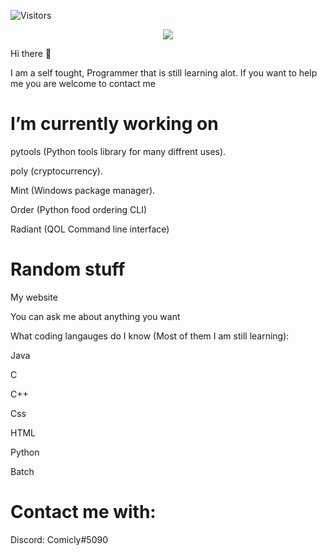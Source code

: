 <p align="left">
  <img alt="Visitors" src="https://komarev.com/ghpvc/?username=Comicly69&style=flat&labelColor=black&logo=github&label=Profile+Views&color=0d8ce0"/>
</p>





<p align="center">
  <img src="https://github-readme-stats.vercel.app/api?username=Comicly&&show_icons=true&&count_private=true&title_color=F7B065&icon_color=F7B065&text_color=f9e6d8&bg_color=45,6B0B5E,680729&hide_border=true">
</p>

Hi there 👋

I am a self tought, Programmer that is still learning alot. If you want to help me you are welcome to contact me

# I’m currently working on

pytools (Python tools library for many diffrent uses).

poly (cryptocurrency).

Mint (Windows package manager).

Order (Python food ordering CLI)

Radiant (QOL Command line interface)

# Random stuff

My website

You can ask me about anything you want

What coding langauges do I know (Most of them I am still learning):


Java

C

C++

Css

HTML

Python

Batch

# Contact me with:

Discord: Comicly#5090
